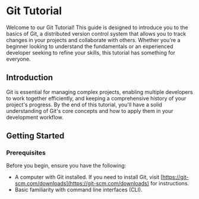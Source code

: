 # Git Tutorial

Welcome to our Git Tutorial! This guide is designed to introduce you to the basics of Git, a distributed version control system that allows you to track changes in your projects and collaborate with others. Whether you're a beginner looking to understand the fundamentals or an experienced developer seeking to refine your skills, this tutorial has something for everyone.

## Introduction

Git is essential for managing complex projects, enabling multiple developers to work together efficiently, and keeping a comprehensive history of your project's progress. By the end of this tutorial, you'll have a solid understanding of Git's core concepts and how to apply them in your development workflow.

## Getting Started

### Prerequisites

Before you begin, ensure you have the following:
- A computer with Git installed. If you need to install Git, visit [https://git-scm.com/downloads](https://git-scm.com/downloads) for instructions.
- Basic familiarity with command line interfaces (CLI).
